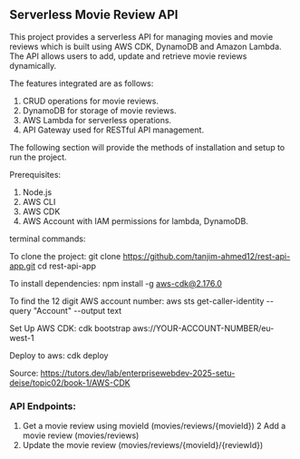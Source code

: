 ## Serverless Movie Review API

This project provides a serverless API for managing movies and movie reviews which is built using AWS CDK, DynamoDB and Amazon Lambda. The API allows users to add, update and retrieve movie reviews dynamically.

The features integrated are as follows:
1. CRUD operations for movie reviews.
2. DynamoDB for storage of movie reviews.
3. AWS Lambda for serverless operations.
4. API Gateway used for RESTful API management.

The following section will provide the methods of installation and setup to run the project.

Prerequisites:
1. Node.js
2. AWS CLI
3. AWS CDK
4. AWS Account with IAM permissions for lambda, DynamoDB.

terminal commands:

To clone the project: 
git clone https://github.com/tanjim-ahmed12/rest-api-app.git
cd rest-api-app

To install dependencies: 
npm install -g aws-cdk@2.176.0

To find the 12 digit AWS account number:
aws sts get-caller-identity --query "Account" --output text

Set Up AWS CDK: 
cdk bootstrap aws://YOUR-ACCOUNT-NUMBER/eu-west-1

Deploy to aws: 
cdk deploy

Source: https://tutors.dev/lab/enterprisewebdev-2025-setu-deise/topic02/book-1/AWS-CDK

### API Endpoints:

1. Get a movie review using movieId (movies/reviews/{movieId})
2 Add a movie review (movies/reviews)
3. Update the movie review (movies/reviews/{movieId}/{reviewId})

